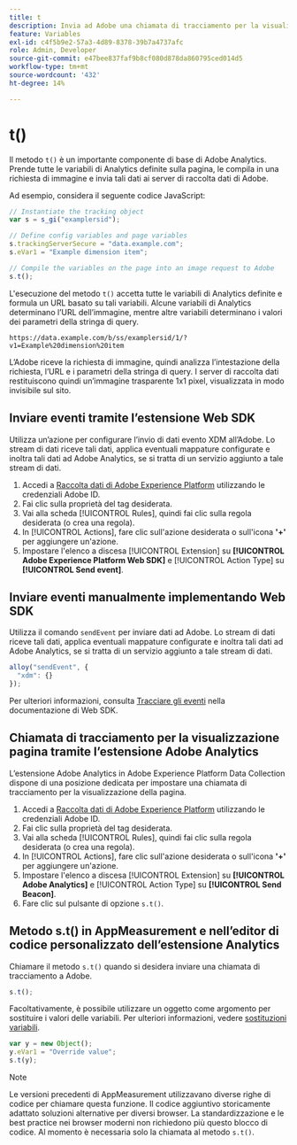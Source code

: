 ```yaml
---
title: t
description: Invia ad Adobe una chiamata di tracciamento per la visualizzazione della pagina.
feature: Variables
exl-id: c4f5b9e2-57a3-4d89-8378-39b7a4737afc
role: Admin, Developer
source-git-commit: e47bee837faf9b8cf080d878da860795ced014d5
workflow-type: tm+mt
source-wordcount: '432'
ht-degree: 14%

---
```


# t()

Il metodo `t()` è un importante componente di base di Adobe Analytics. Prende tutte le variabili di Analytics definite sulla pagina, le compila in una richiesta di immagine e invia tali dati ai server di raccolta dati di Adobe.

Ad esempio, considera il seguente codice JavaScript:

```js
// Instantiate the tracking object
var s = s_gi("examplersid");

// Define config variables and page variables
s.trackingServerSecure = "data.example.com";
s.eVar1 = "Example dimension item";

// Compile the variables on the page into an image request to Adobe
s.t();
```

L&#39;esecuzione del metodo `t()` accetta tutte le variabili di Analytics definite e formula un URL basato su tali variabili. Alcune variabili di Analytics determinano l’URL dell’immagine, mentre altre variabili determinano i valori dei parametri della stringa di query.

```text
https://data.example.com/b/ss/examplersid/1/?v1=Example%20dimension%20item
```

L’Adobe riceve la richiesta di immagine, quindi analizza l’intestazione della richiesta, l’URL e i parametri della stringa di query. I server di raccolta dati restituiscono quindi un’immagine trasparente 1x1 pixel, visualizzata in modo invisibile sul sito.

## Inviare eventi tramite l’estensione Web SDK

Utilizza un’azione per configurare l’invio di dati evento XDM all’Adobe. Lo stream di dati riceve tali dati, applica eventuali mappature configurate e inoltra tali dati ad Adobe Analytics, se si tratta di un servizio aggiunto a tale stream di dati.

1. Accedi a [Raccolta dati di Adobe Experience Platform](https://experience.adobe.com/data-collection) utilizzando le credenziali Adobe ID.
1. Fai clic sulla proprietà del tag desiderata.
1. Vai alla scheda [!UICONTROL Rules], quindi fai clic sulla regola desiderata (o crea una regola).
1. In [!UICONTROL Actions], fare clic sull&#39;azione desiderata o sull&#39;icona **&#39;+&#39;** per aggiungere un&#39;azione.
1. Impostare l&#39;elenco a discesa [!UICONTROL Extension] su **[!UICONTROL Adobe Experience Platform Web SDK]** e [!UICONTROL Action Type] su **[!UICONTROL Send event]**.

## Inviare eventi manualmente implementando Web SDK

Utilizza il comando `sendEvent` per inviare dati ad Adobe. Lo stream di dati riceve tali dati, applica eventuali mappature configurate e inoltra tali dati ad Adobe Analytics, se si tratta di un servizio aggiunto a tale stream di dati.

```js
alloy("sendEvent", {
  "xdm": {}
});
```

Per ulteriori informazioni, consulta [Tracciare gli eventi](https://experienceleague.adobe.com/docs/experience-platform/edge/fundamentals/tracking-events.html?lang=it) nella documentazione di Web SDK.

## Chiamata di tracciamento per la visualizzazione pagina tramite l’estensione Adobe Analytics

L’estensione Adobe Analytics in Adobe Experience Platform Data Collection dispone di una posizione dedicata per impostare una chiamata di tracciamento per la visualizzazione della pagina.

1. Accedi a [Raccolta dati di Adobe Experience Platform](https://experience.adobe.com/data-collection) utilizzando le credenziali Adobe ID.
1. Fai clic sulla proprietà del tag desiderata.
1. Vai alla scheda [!UICONTROL Rules], quindi fai clic sulla regola desiderata (o crea una regola).
1. In [!UICONTROL Actions], fare clic sull&#39;azione desiderata o sull&#39;icona **&#39;+&#39;** per aggiungere un&#39;azione.
1. Impostare l&#39;elenco a discesa [!UICONTROL Extension] su **[!UICONTROL Adobe Analytics]** e [!UICONTROL Action Type] su **[!UICONTROL Send Beacon]**.
1. Fare clic sul pulsante di opzione `s.t()`.

## Metodo s.t() in AppMeasurement e nell’editor di codice personalizzato dell’estensione Analytics

Chiamare il metodo `s.t()` quando si desidera inviare una chiamata di tracciamento a Adobe.

```js
s.t();
```

Facoltativamente, è possibile utilizzare un oggetto come argomento per sostituire i valori delle variabili. Per ulteriori informazioni, vedere [sostituzioni variabili](../../js/overrides.md).

```js
var y = new Object();
y.eVar1 = "Override value";
s.t(y);
```

>[!NOTE]
>
>Le versioni precedenti di AppMeasurement utilizzavano diverse righe di codice per chiamare questa funzione. Il codice aggiuntivo storicamente adattato soluzioni alternative per diversi browser. La standardizzazione e le best practice nei browser moderni non richiedono più questo blocco di codice. Al momento è necessaria solo la chiamata al metodo `s.t()`.
